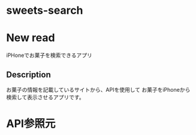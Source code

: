 # sweets-search

# New read
iPHoneでお菓子を検索できるアプリ

## Description
お菓子の情報を記載しているサイトから、APIを使用して
お菓子をiPhoneから検索して表示させるアプリです。

# API参照元

